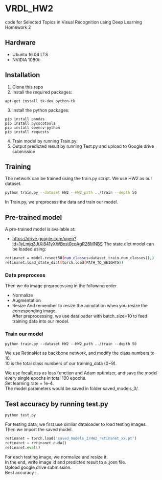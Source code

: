 # VRDL_HW2

code for Selected Topics in Visual Recognition using Deep Learning Homework 2

## Hardware

- Ubuntu 16.04 LTS
- NVIDIA 1080ti

## Installation

1. Clone this repo
2. Install the required packages:
```bach
apt-get install tk-dev python-tk
```
3. Install the python packages:
```bach
pip install pandas
pip install pycocotools
pip install opencv-python
pip install requests
```
4. Train model by running Train.py:
5. Output predicted result by running Test.py and upload to Google drive submission

## Training
The network can be trained using the train.py script. We use HW2 as our dataset.
```bash
python train.py --dataset HW2 --HW2_path ../train --depth 50
```

In Train.py, we preprocess the data and train our model.

## Pre-trained model
A pre-trained model is available at:
- https://drive.google.com/open?id=1yLmjq3JtXi841yXWBxst0coAgR26MNBS 
The state dict model can be loaded using:
```bash
retinanet = model.resnet50(num_classes=dataset_train.num_classes(),)
retinanet.load_state_dict(torch.load(PATH_TO_WEIGHTS))
```

### Data preprocess 

Then we do image preprocessing in the following order.
- Normalize
- Augmentation
- Resize
And remember to resize the annotation when you resize the corresponding image.  
After preprocessing, we use dataloader with batch_size=10 to feed training data into our model.

### Train our model

```bach
python train.py --dataset HW2 --HW2_path ../train --depth 50
```
We use RetinaNet as backbone network, and modify the class numbers to 10.  
10 is the total class numbers of our training_data (0~9).  

We use focalLoss as loss function and Adam optimizer, and save the model every single epochs in total 100 epochs.  
Set learning rate = 1e-4.  
The model parameters would be saved in folder saved_models_3/.  

## Test accuracy by running test.py

```bach
python test.py
```

For testing data, we first use simliar dataloader to load testing images.  
Then we import the saved model.
```python
retinanet = torch.load('saved_models_3/HW2_retinanet_xx.pt')
retinanet = retinanet.cuda()
retinanet.eval()
```

For each testing image, we normalize and resize it.  
In the end, write image id and predicted result to a .josn file.  
Upload google drive submission.  
Best accuracy : .
